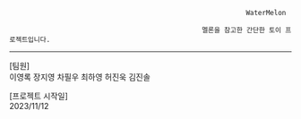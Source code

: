                                                                WaterMelon

                                                    멜론을 참고한 간단한 토이 프로젝트입니다.

---------------------------------------------------------------------------------------------------------------------------------------------------
[팀원] </br>
이영록 장지영 차필우 최하영 허진욱 김진솔

[프로젝트 시작일] </br>
2023/11/12 
